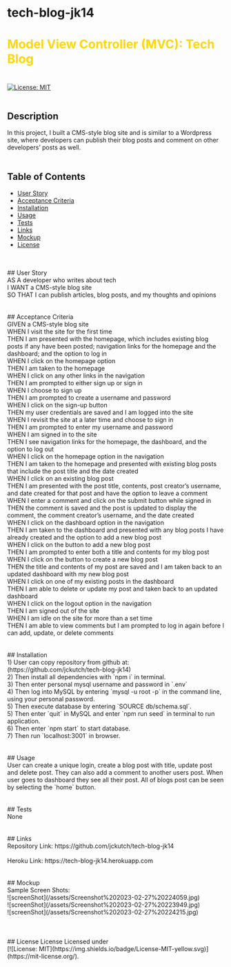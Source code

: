 # tech-blog-jk14

# <font color="gold">Model View Controller (MVC): Tech Blog</font>
# 
 
 [![License: MIT](https://img.shields.io/badge/License-MIT-yellow.svg)](https://mit-license.org/)<br />
<br />
## Description<br />
In this project, I built a CMS-style blog site and is similar to a Wordpress site, where developers can publish their blog posts and comment on other developers’ posts as well.
<br />
<br />
## Table of Contents<br />

  * [User Story](#userstory)
  * [Acceptance Criteria](#acceptance)
  * [Installation](#installation)
  * [Usage](#usage)
  * [Tests](#tests)
  * [Links](#links)
  * [Mockup](#mockup)
  * [License](#license)
<br />
<br />
## User Story<br />
  <a name="userstory"></a>
AS A developer who writes about tech<br />
I WANT a CMS-style blog site<br />
SO THAT I can publish articles, blog posts, and my thoughts and opinions<br />
<br />
<br />
## Acceptance Criteria<br />
  <a name="acceptance"></a>
GIVEN a CMS-style blog site<br />
WHEN I visit the site for the first time<br />
THEN I am presented with the homepage, which includes existing blog posts if any have been posted; navigation links for the homepage and the dashboard; and the option to log in<br />
WHEN I click on the homepage option<br />
THEN I am taken to the homepage<br />
WHEN I click on any other links in the navigation<br />
THEN I am prompted to either sign up or sign in<br />
WHEN I choose to sign up<br />
THEN I am prompted to create a username and password<br />
WHEN I click on the sign-up button<br />
THEN my user credentials are saved and I am logged into the site<br />
WHEN I revisit the site at a later time and choose to sign in<br />
THEN I am prompted to enter my username and password<br />
WHEN I am signed in to the site<br />
THEN I see navigation links for the homepage, the dashboard, and the option to log out<br />
WHEN I click on the homepage option in the navigation<br />
THEN I am taken to the homepage and presented with existing blog posts that include the post title and the date created<br />
WHEN I click on an existing blog post<br />
THEN I am presented with the post title, contents, post creator’s username, and date created for that post and have the option to leave a comment<br />
WHEN I enter a comment and click on the submit button while signed in<br />
THEN the comment is saved and the post is updated to display the comment, the comment creator’s username, and the date created<br />
WHEN I click on the dashboard option in the navigation<br />
THEN I am taken to the dashboard and presented with any blog posts I have already created and the option to add a new blog post<br />
WHEN I click on the button to add a new blog post<br />
THEN I am prompted to enter both a title and contents for my blog post<br />
WHEN I click on the button to create a new blog post<br />
THEN the title and contents of my post are saved and I am taken back to an updated dashboard with my new blog post<br />
WHEN I click on one of my existing posts in the dashboard<br />
THEN I am able to delete or update my post and taken back to an updated dashboard<br />
WHEN I click on the logout option in the navigation<br />
THEN I am signed out of the site<br />
WHEN I am idle on the site for more than a set time<br />
THEN I am able to view comments but I am prompted to log in again before I can add, update, or delete comments<br />
<br />
<br />
## Installation <br />
  <a name="installation"></a>
    1) User can copy repository from github at: (https://github.com/jckutch/tech-blog-jk14)<br />
    2) Then install all dependencies with `npm i` in terminal.<br />
    3) Then enter personal mysql username and password in `.env`<br />
    4) Then log into MySQL by entering `mysql -u root -p` in the command line, using your personal password.<br />
    5) Then execute database by entering `SOURCE db/schema.sql`.<br />
    5) Then enter `quit` in MySQL and enter `npm run seed` in terminal to run application.<br />
    6) Then enter `npm start` to start database.<br />
    7) Then run `localhost:3001` in browser.<br />
<br />
<br />
## Usage<br />
  <a name="usage"></a>
User can create a unique login, create a blog post with title, update post and delete post.  They can also add a comment to another users post.
When user goes to dashboard they see all their post.
All of blogs post can be seen by selecting the `home` button.<br />
<br />
<br />
## Tests<br />
  <a name="tests"></a>
None<br />
<br />
<br />
## Links
  <a name="links"></a><br />
Repository Link:  https://github.com/jckutch/tech-blog-jk14<br />
<br />
Heroku Link:  https://tech-blog-jk14.herokuapp.com<br />
<br />
<br />
## Mockup
  <a name="mockup"></a>
<br />
Sample Screen Shots:<br />
![screenShot](/assets/Screenshot%202023-02-27%20224059.jpg)<br />
![screenShot](/assets/Screenshot%202023-02-27%20223949.jpg)<br />
![screenShot](/assets/Screenshot%202023-02-27%20224215.jpg)<br />
<br />
<br />
<br />
## License 
  <a name="license"></a> License
Licensed under <br /> [![License: MIT](https://img.shields.io/badge/License-MIT-yellow.svg)](https://mit-license.org/).